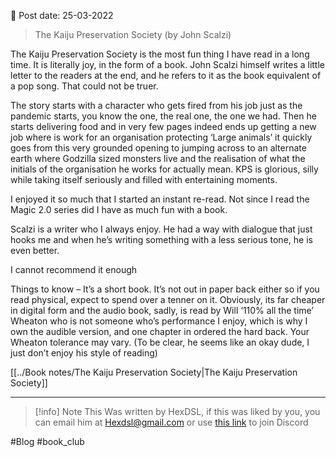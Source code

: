 
📆 Post date: 25-03-2022

> The Kaiju Preservation Society (by John Scalzi)

The Kaiju Preservation Society is the most fun thing I have read in a long time. It is literally joy, in the form of a book. John Scalzi himself writes a little letter to the readers at the end, and he refers to it as the book equivalent of a pop song. That could not be truer.

The story starts with a character who gets fired from his job just as the pandemic starts, you know the one, the real one, the one we had. Then he starts delivering food and in very few pages indeed ends up getting a new job where is work for an organisation protecting ‘Large animals’ it quickly goes from this very grounded opening to jumping across to an alternate earth where Godzilla sized monsters live and the realisation of what the initials of the organisation he works for actually mean. KPS is glorious, silly while taking itself seriously and filled with entertaining moments.

I enjoyed it so much that I started an instant re-read. Not since I read the Magic 2.0 series did I have as much fun with a book.

Scalzi is a writer who I always enjoy. He had a way with dialogue that just hooks me and when he’s writing something with a less serious tone, he is even better.

I cannot recommend it enough 

Things to know – It’s a short book. It’s not out in paper back either so if you read physical, expect to spend over a tenner on it. Obviously, its far cheaper in digital form and the audio book, sadly, is read by Will ‘110% all the time’ Wheaton who is not someone who’s performance I enjoy, which is why I own the audible version, and one chapter in ordered the hard back. Your Wheaton tolerance may vary. (To be clear, he seems like an okay dude, I just don’t enjoy his style of reading)

[[../Book notes/The Kaiju Preservation Society|The Kaiju Preservation Society]]

---

> [!info] Note
> This Was written by HexDSL, if this was liked by you, you can email him at [Hexdsl@gmail.com](mailto:hexdsl@gmail.com) or use [this link](https://discord.hexdsl.com) to join Discord

#Blog #book_club 